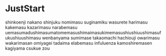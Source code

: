 # JustStart
shinkoenji
nakano
shinjuku
nomimasu
suginamiku
wasurete
harimasu
kakemasu
kazarimasu
narabemasu
uemasumadushimasumatomemasushimaimasukimemasushiushiuushimasufukushiuushimasu
wenbanyama
sumimase
takaomachi
hachiouji
owarimasu
wakarimasan
omiyagei
tadaima
elabemasu
infuluenza
kamoshiremasen
kagiyama
csukue
zou
